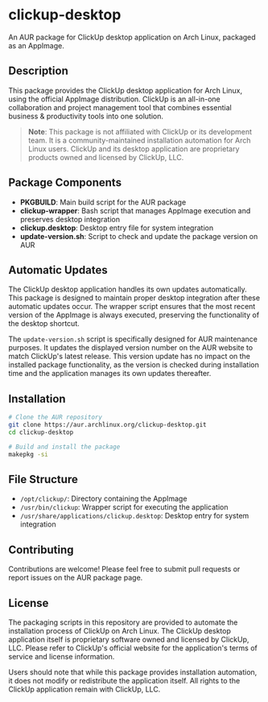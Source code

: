 # clickup-desktop

An AUR package for ClickUp desktop application on Arch Linux, packaged as an AppImage.

## Description

This package provides the ClickUp desktop application for Arch Linux, using the official AppImage distribution. ClickUp is an all-in-one collaboration and project management tool that combines essential business & productivity tools into one solution.

> **Note**: This package is not affiliated with ClickUp or its development team. It is a community-maintained installation automation for Arch Linux users. ClickUp and its desktop application are proprietary products owned and licensed by ClickUp, LLC.

## Package Components

- **PKGBUILD**: Main build script for the AUR package
- **clickup-wrapper**: Bash script that manages AppImage execution and preserves desktop integration
- **clickup.desktop**: Desktop entry file for system integration
- **update-version.sh**: Script to check and update the package version on AUR

## Automatic Updates

The ClickUp desktop application handles its own updates automatically. This package is designed to maintain proper desktop integration after these automatic updates occur. The wrapper script ensures that the most recent version of the AppImage is always executed, preserving the functionality of the desktop shortcut.

The `update-version.sh` script is specifically designed for AUR maintenance purposes. It updates the displayed version number on the AUR website to match ClickUp's latest release. This version update has no impact on the installed package functionality, as the version is checked during installation time and the application manages its own updates thereafter.

## Installation

```bash
# Clone the AUR repository
git clone https://aur.archlinux.org/clickup-desktop.git
cd clickup-desktop

# Build and install the package
makepkg -si
```

## File Structure

- `/opt/clickup/`: Directory containing the AppImage
- `/usr/bin/clickup`: Wrapper script for executing the application
- `/usr/share/applications/clickup.desktop`: Desktop entry for system integration

## Contributing

Contributions are welcome! Please feel free to submit pull requests or report issues on the AUR package page.

## License

The packaging scripts in this repository are provided to automate the installation process of ClickUp on Arch Linux. The ClickUp desktop application itself is proprietary software owned and licensed by ClickUp, LLC. Please refer to ClickUp's official website for the application's terms of service and license information.

Users should note that while this package provides installation automation, it does not modify or redistribute the application itself. All rights to the ClickUp application remain with ClickUp, LLC.
